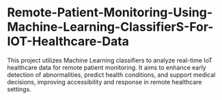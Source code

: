# Remote-Patient-Monitoring-Using-Machine-Learning-ClassifierS-For-IOT-Healthcare-Data
This project utilizes Machine Learning classifiers to analyze real-time IoT healthcare data for remote patient monitoring. It aims to enhance early detection of abnormalities, predict health conditions, and support medical decisions, improving accessibility and response in remote healthcare settings.
